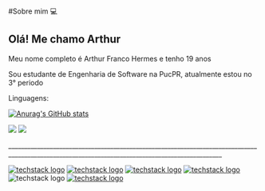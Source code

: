#Sobre mim
💻
<h2>Olá! Me chamo Arthur</h2>
<p>Meu nome completo é Arthur Franco Hermes e tenho 19 anos</p>
<p>Sou estudante de Engenharia de Software na PucPR, atualmente estou no 3° periodo</p>

<p>Linguagens:</p>

[![Anurag's GitHub stats](https://github-readme-stats.vercel.app/api?username=ArthurHermes)](https://github.com/anuraghazra/github-readme-stats)


[<img src="https://img.shields.io/badge/linkedin-%230077B5.svg?&style=for-the-badge&logo=linkedin&logoColor=white" />](https://www.linkedin.com/in/USERNAME/) [<img src = "https://img.shields.io/badge/instagram-%23E4405F.svg?&style=for-the-badge&logo=instagram&logoColor=white">](https://www.instagram.com/arthur.fhermes/)

<p>_________________________________________________________________________________________________________________________________________________</p>

[![techstack logo](https://readme-components.vercel.app/api?component=logo&logo=Html)](https://github.com/harish-sethuraman/readme-components)  [![techstack logo](https://readme-components.vercel.app/api?component=logo&logo=Css)](https://github.com/harish-sethuraman/readme-components) [![techstack logo](https://readme-components.vercel.app/api?component=logo&logo=JavaScript)](https://github.com/harish-sethuraman/readme-components) [![techstack logo](https://readme-components.vercel.app/api?component=logo&logo=Java)](https://github.com/harish-sethuraman/readme-components)  ![techstack logo](https://readme-components.vercel.app/api?component=logo&logo=Php) [![techstack logo](https://readme-components.vercel.app/api?component=logo&logo=SQL)](https://github.com/harish-sethuraman/readme-components)


